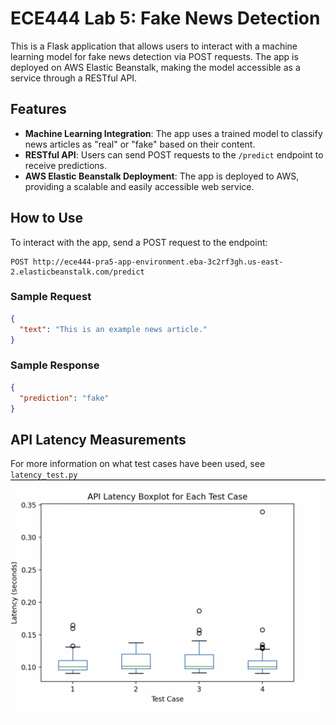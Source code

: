 # ECE444 Lab 5: Fake News Detection

This is a Flask application that allows users to interact with a machine learning model for fake news detection via POST requests. The app is deployed on AWS Elastic Beanstalk, making the model accessible as a service through a RESTful API.

## Features
- **Machine Learning Integration**: The app uses a trained model to classify news articles as "real" or "fake" based on their content.
- **RESTful API**: Users can send POST requests to the `/predict` endpoint to receive predictions.
- **AWS Elastic Beanstalk Deployment**: The app is deployed to AWS, providing a scalable and easily accessible web service.

## How to Use
To interact with the app, send a POST request to the endpoint:
```
POST http://ece444-pra5-app-environment.eba-3c2rf3gh.us-east-2.elasticbeanstalk.com/predict
```

### Sample Request
```json
{
  "text": "This is an example news article."
}
```

### Sample Response
```json
{
  "prediction": "fake"
}
```

## API Latency Measurements
For more information on what test cases have been used, see `latency_test.py`
![API Latency](https://github.com/achuthanmukundan00/E444-F2024-PRA5/blob/master/boxplot.png)

